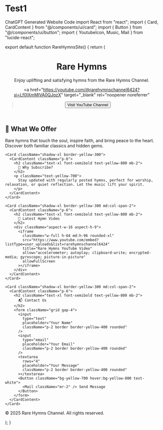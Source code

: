 # Test1
ChatGPT Generated Website Code
import React from "react"; import { Card, CardContent } from "@/components/ui/card"; import { Button } from "@/components/ui/button"; import { YoutubeIcon, Music, Mail } from "lucide-react";

export default function RareHymnsSite() { return ( <div className="min-h-screen bg-gradient-to-b from-white to-yellow-100 p-6"> <header className="text-center py-10"> <h1 className="text-4xl font-bold text-yellow-800">Rare Hymns</h1> <p className="text-lg mt-2 text-yellow-700"> Enjoy uplifting and satisfying hymns from the Rare Hymns Channel. </p> <a
href="https://youtube.com/@rarehymnschannel6424?si=Lf0lXmMlVA0QJqzX"
target="_blank"
rel="noopener noreferrer"
> <Button className="mt-4 bg-yellow-700 hover:bg-yellow-800 text-white"> <YoutubeIcon className="mr-2" /> Visit YouTube Channel </Button> </a> </header>

<main className="grid grid-cols-1 md:grid-cols-2 gap-6 max-w-5xl mx-auto">
    <Card className="shadow-xl border-yellow-300">
      <CardContent className="p-6">
        <h2 className="text-xl font-semibold text-yellow-800 mb-2">
          🎵 What We Offer
        </h2>
        <p className="text-yellow-700">
          Rare hymns that touch the soul, inspire faith, and bring peace to the heart. Discover both familiar classics and hidden gems.
        </p>
      </CardContent>
    </Card>

    <Card className="shadow-xl border-yellow-300">
      <CardContent className="p-6">
        <h2 className="text-xl font-semibold text-yellow-800 mb-2">
          📌 Why Subscribe?
        </h2>
        <p className="text-yellow-700">
          Stay updated with regularly posted hymns, perfect for worship, relaxation, or quiet reflection. Let the music lift your spirit.
        </p>
      </CardContent>
    </Card>

    <Card className="shadow-xl border-yellow-300 md:col-span-2">
      <CardContent className="p-6">
        <h2 className="text-xl font-semibold text-yellow-800 mb-2">
          🎥 Latest Hymn Video
        </h2>
        <div className="aspect-w-16 aspect-h-9">
          <iframe
            className="w-full h-64 md:h-96 rounded-xl"
            src="https://www.youtube.com/embed?listType=user_uploads&list=rarehymnschannel6424"
            title="Rare Hymns YouTube Video"
            allow="accelerometer; autoplay; clipboard-write; encrypted-media; gyroscope; picture-in-picture"
            allowFullScreen
          ></iframe>
        </div>
      </CardContent>
    </Card>

    <Card className="shadow-xl border-yellow-300 md:col-span-2">
      <CardContent className="p-6">
        <h2 className="text-xl font-semibold text-yellow-800 mb-2">
          📬 Contact Us
        </h2>
        <form className="grid gap-4">
          <input
            type="text"
            placeholder="Your Name"
            className="p-2 border border-yellow-400 rounded"
          />
          <input
            type="email"
            placeholder="Your Email"
            className="p-2 border border-yellow-400 rounded"
          />
          <textarea
            rows="4"
            placeholder="Your Message"
            className="p-2 border border-yellow-400 rounded"
          ></textarea>
          <Button className="bg-yellow-700 hover:bg-yellow-800 text-white">
            <Mail className="mr-2" /> Send Message
          </Button>
        </form>
      </CardContent>
    </Card>
  </main>

  <footer className="text-center mt-10 text-yellow-600">
    © 2025 Rare Hymns Channel. All rights reserved.
  </footer>
</div>

); }

